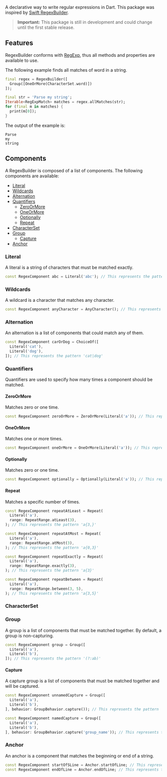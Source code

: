 <!-- 
This README describes the package. If you publish this package to pub.dev,
this README's contents appear on the landing page for your package.

For information about how to write a good package README, see the guide for
[writing package pages](https://dart.dev/guides/libraries/writing-package-pages). 

For general information about developing packages, see the Dart guide for
[creating packages](https://dart.dev/guides/libraries/create-library-packages)
and the Flutter guide for
[developing packages and plugins](https://flutter.dev/developing-packages). 
-->

A declarative way to write regular expressions in Dart. This package was inspired by [Swift RegexBuilder](https://developer.apple.com/documentation/regexbuilder).

> **Important:** This package is still in development and could change until the first stable release.

## Features

RegexBuilder conforms with [RegExp](https://api.flutter.dev/flutter/dart-core/RegExp-class.html), thus all methods and properties are available to use.

The following example finds all matches of word in a string.

```dart
final regex = RegexBuilder([
  Group([OneOrMore(CharacterSet.word)])
]);

final str = 'Parse my string';
Iterable<RegExpMatch> matches = regex.allMatches(str);
for (final m in matches) {
  print(m[0]);
}
```

The output of the example is:

```
Parse
my
string
```

## Components

A RegexBuilder is composed of a list of components. The following components are available:

- [Literal](#literal)
- [Wildcards](#wildcards)
- [Alternation](#alternation)
- [Quantifiers](#quantifiers)
  - [ZeroOrMore](#zeroormore)
  - [OneOrMore](#oneormore)
  - [Optionally](#optionally)
  - [Repeat](#repeat)
- [CharacterSet](#characterset)
- [Group](#group)
  - [Capture](#capture)
- [Anchor](#anchor)

### Literal

A literal is a string of characters that must be matched exactly.

```dart
const RegexComponent abc = Literal('abc'); // This represents the pattern 'abc'
```

### Wildcards

A wildcard is a character that matches any character.

```dart
const RegexComponent anyCharacter = AnyCharacter(); // This represents the pattern '.'
```

### Alternation

An alternation is a list of components that could match any of them.

```dart
const RegexComponent carOrDog = ChoiceOf([
  Literal('cat'),
  Literal('dog'),
]); // This represents the pattern 'cat|dog'
```

### Quantifiers

Quantifiers are used to specify how many times a component should be matched.

#### ZeroOrMore

Matches zero or one time.

```dart
const RegexComponent zeroOrMore = ZeroOrMore(Literal('a')); // This represents the pattern 'a*'
```

#### OneOrMore

Matches one or more times.

```dart
const RegexComponent oneOrMore = OneOrMore(Literal('a')); // This represents the pattern 'a+'
```

#### Optionally

Matches zero or one time.

```dart
const RegexComponent optionally = Optionally(Literal('a')); // This represents the pattern 'a?'
```

#### Repeat

Matches a specific number of times.

```dart
const RegexComponent repeatAtLeast = Repeat(
  Literal('a'),
  range: RepeatRange.atLeast(3),
); // This represents the pattern 'a{3,}'

const RegexComponent repeatAtMost = Repeat(
  Literal('a'),
  range: RepeatRange.atMost(3),
); // This represents the pattern 'a{0,3}'

const RegexComponent repeatExactly = Repeat(
  Literal('a'),
  range: RepeatRange.exactly(3),
); // This represents the pattern 'a{3}'

const RegexComponent repeatBetween = Repeat(
  Literal('a'),
  range: RepeatRange.between(3, 5),
); // This represents the pattern 'a{3,5}'
```

### CharacterSet

### Group

A group is a list of components that must be matched together.
By default, a group is non-capturing.

```dart
const RegexComponent group = Group([
  Literal('a'),
  Literal('b'),
]); // This represents the pattern '(?:ab)'
```

#### Capture

A capture group is a list of components that must be matched together and will be captured.

```dart
const RegexComponent unnamedCapture = Group([
  Literal('a'),
  Literal('b'),
], behavior: GroupBehavior.capture()); // This represents the pattern '(ab)'

const RegexComponent namedCapture = Group([
  Literal('a'),
  Literal('b'),
], behavior: GroupBehavior.capture('group_name')); // This represents the pattern '(?<group_name>ab)'
```

### Anchor

An anchor is a component that matches the beginning or end of a string.

```dart
const RegexComponent startOfSLine = Anchor.startOfLine; // This represents the pattern '^'
const RegexComponent endOfLine = Anchor.endOfLine; // This represents the pattern '$'
```
